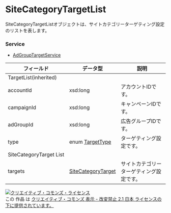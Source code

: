 # SiteCategoryTargetList
SiteCategoryTargetListオブジェクトは、サイトカテゴリーターゲティング設定のリストを表します。
### Service
+ [AdGroupTargetService](../services/AdGroupTargetService.md)

| フィールド | データ型 | 説明 | 
|---|---|---|
| TargetList(inherited)|||
| accountId| xsd:long| アカウントIDです。 |
| campaignId| xsd:long| キャンペーンIDです。 |
| adGroupId| xsd:long| 広告グループIDです。 |
| type| enum <a href="../data/TargetType.md">TargetType</a>| ターゲティング設定です。 |
| SiteCategoryTarget List|||
| targets| <a href="../data/SiteCategoryTarget.md">SiteCategoryTarget</a>| サイトカテゴリーターゲティング設定です。 |
<a rel="license" href="http://creativecommons.org/licenses/by-nd/2.1/jp/"><img alt="クリエイティブ・コモンズ・ライセンス" style="border-width:0" src="https://i.creativecommons.org/l/by-nd/2.1/jp/88x31.png" /></a><br />この 作品 は <a rel="license" href="http://creativecommons.org/licenses/by-nd/2.1/jp/">クリエイティブ・コモンズ 表示 - 改変禁止 2.1 日本 ライセンスの下に提供されています。</a>

